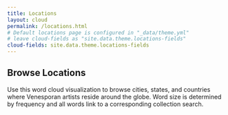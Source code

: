 ```yaml
---
title: Locations
layout: cloud
permalink: /locations.html
# Default locations page is configured in "_data/theme.yml"
# leave cloud-fields as "site.data.theme.locations-fields"
cloud-fields: site.data.theme.locations-fields
---
```


## Browse Locations

Use this word cloud visualization to browse cities, states, and countries where Venesporan artists reside around the globe. Word size is determined by frequency and all words link to a corresponding collection search.
